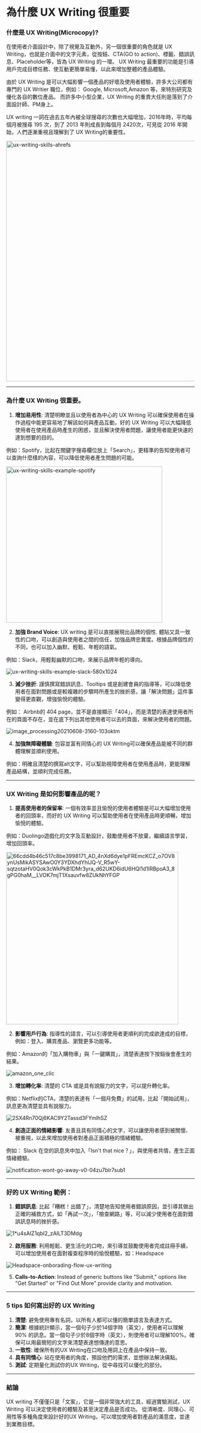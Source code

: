# 為什麼 UX Writing 很重要

### 什麼是 UX Writing(Microcopy)?

在使用者介面設計中，除了視覺及互動外，另一個很重要的角色就是 UX Writing，也就是介面中的文字元素，從按鈕、CTA(GO to action)、標籤、錯誤訊息、Placeholder等，皆為 UX Writing 的一環。
UX Writing 最重要的功能是引導用戶完成目標任務、使互動更簡單易懂，以此來增加整體的產品體驗。

由於 UX Writing 是可以大幅影響一個產品的好壞及使用者體驗，許多大公司都有專門的 UX Writier 職位，例如： Google, Microsoft,Amazon 等，來特別研究及優化各自的數位產品。
而許多中小型企業，UX Writing 的重責大任則是落到了介面設計師、PM身上。

UX writing 一詞在過去五年內被全球搜尋的次數也大幅增加，2016年時，平均每個月被搜尋 195 次，到了 2013 年則成長到每個月 2420次，可見從 2016 年開始，人們逐漸重視且理解到了 UX Writing的重要性。


<img width="642" alt="ux-writing-skills-ahrefs" src="https://github.com/user-attachments/assets/943a4562-e1ee-4d51-b0a2-5eb1d7f1c7f4" />


---

### 為什麼 UX Writing 很重要。

1. **增加易用性**: 清楚明瞭並且以使用者為中心的 UX Writing 可以確保使用者在操作過程中能更容易地了解該如何與產品互動，好的 UX Writing 可以大幅降低使用者在使用產品時產生的困惑，並且解決使用者問題，讓使用者能更快速的達到想要的目的。

例如：Spotify，比起在關鍵字搜尋欄位放上「Search」，更精準的告知使用者可以查詢什麼樣的內容，可以降低使用者產生問題的可能。

<img width="417" alt="ux-writing-skills-example-spotify" src="https://github.com/user-attachments/assets/b552ec17-ffed-470c-a593-781ebf40b735" />


2. **加強 Brand Voice**: UX writing 是可以直接展現出品牌的個性. 體貼又具一致性的口吻，可以創造與使用者之間的信任，加強品牌忠實度。根據品牌個性的不同，也可以加入幽默、輕鬆、年輕的語氣。

例如：Slack，用輕鬆幽默的口吻，來展示品牌年輕的導向。

![ux-writing-skills-example-slack-580x1024](https://github.com/user-attachments/assets/fd7529ba-56f6-418e-9cb2-4f01eee6ed42)


3. **減少挫折**: 謹慎撰寫錯誤訊息、Tooltips 或是創建會員的指導等，可以降低使用者在面對問題或是較複雜的步驟時所產生的挫折感，讓「解決問題」這件事變得更直觀，增強愉悅的體驗。

例如： Airbnb的 404 page，並不是直接顯示「404」，而是清楚的表達使用者所在的頁面不存在，並在底下列出其他使用者可以去的頁面，來解決使用者的問題。

![image_processing20210608-3160-103oktm](https://github.com/user-attachments/assets/59a70b83-9bd0-405b-b243-9b80af2890cc)


4. **加強無障礙體驗**: 包容並富有同情心的 UX Writing可以確保產品能被不同的群體理解並順利使用。

例如：明確且清楚的撰寫alt文字，可以幫助視障使用者在使用產品時，更能理解產品結構，並順利完成任務。

---

### UX Writing 是如何影響產品的呢？

1. **提高使用者的保留率**: 一個有效率並且愉悅的使用者體驗是可以大幅增加使用者的回頭率，而好的 UX Writing 可以幫助使用者在使用產品時更順暢，增加愉悅的體驗。

例如：Duolingo遊戲化的文字及互動設計，鼓勵使用者不放棄，繼續語言學習，增加回頭率。

<img width="460" alt="66cdd4b46c517c8be3998171_AD_4nXd6dye1pFREmcKCZ_o7OV8ynUsMikASYSAwO0Y3YDXhdYhlJQ-V_R5wY-sqtzotaHV0Qok3cWkPkB1DMr3yra_d62UKD6idU6HQl1d1IRBpoA3_8gPG0haM__LVOK7mjT1Xsauvfw8ZUkNhYFGP" src="https://github.com/user-attachments/assets/451bfe90-961c-4c3e-86b3-4c63330c0a7a" />


2. **影響用戶行為**: 指導性的語言，可以引導使用者更順利的完成欲達成的目標，例如：登入、購買產品、瀏覽更多功能等。

例如：Amazon的「加入購物車」與「一鍵購買」，清楚表達按下按鈕後會產生的結果。

![amazon_one_clic](https://github.com/user-attachments/assets/5c641f60-07b9-4553-997f-04585cdee1d5)


3. **增加轉化率**: 清楚的 CTA 或是具有說服力的文字，可以提升轉化率。

例如：Netflix的CTA，清楚的表達有「一個月免費」的試用，比起「開始試用」，訊息更為清楚並具有說服力。

![2SX4Rn70Qj6KAC9Y2Tassd3FYmlhSZ](https://github.com/user-attachments/assets/c5d605ab-fe2a-41c6-b2a1-39f7b0d1f970)

4. **創造正面的情緒影響**: 友善且具有同情心的文字，可以讓使用者感到被關懷、被重視，以此來增加使用者對產品正面積極的情緒體驗。

例如： Slack 在空的訊息夾中加入「Isn't that nice？」，與使用者共情，產生正面情緒體驗。

![notification-wont-go-away-v0-04zu7blr7sub1](https://github.com/user-attachments/assets/32213560-afa9-4956-bb86-582c003090eb)


---

### 好的 UX Writing 範例：

1. **錯誤訊息**: 比起「糟糕！出錯了」，清楚地告知使用者錯誤原因，並引導其做出正確的補救方式，如「再試一次」，「檢查網路」等，可以減少使用者在面對錯誤訊息時的挫折感。

![1*u4sAIZ1qbI2_zAILT3DMdg](https://github.com/user-attachments/assets/042c4dda-df2b-4f02-98e0-631aea583748)

  
2. **啟用服務**: 利用輕鬆、更生活化的口吻，來引導並鼓勵使用者完成註冊手續，可以增加使用者在面對複查程序時的愉悅體驗，如：Headspace

![Headspace-onborading-flow-ux-writing](https://github.com/user-attachments/assets/38e43772-be75-4e50-96a9-34c5100e9edf)

  
5. **Calls-to-Action**: Instead of generic buttons like "Submit," options like "Get Started" or "Find Out More" provide clarity and motivation.

---

### 5 tips 如何寫出好的 UX Writing

1. **清楚**: 避免使用專有名詞，以所有人都可以懂的簡單語言及表達方式。
2. **簡潔**: 根據統計顯示，當一個句子少於14個字時（英文），使用者可以理解 90% 的訊息。當一個句子少於8個字時（英文），則使用者可以理解100%。確保可以用最簡短的文字來清楚表達想傳達的意思。
3. **一致性**: 確保所有的UX Writing在口吻及用詞上在產品中保持一致。
4. **具有同情心**: 站在使用者的角度，預設他們的需求，並想辦法解決痛點。
5. **測試**: 定期量化測試你的UX Writing，從中尋找可以優化的部分。

---

### 結論

UX writing 不僅僅只是「文案」，它是一個非常強大的工具，經過實驗測試，UX Writing 可以決定使用者的體驗及甚至決定產品是否成功。
從清晰度、同理心、可用性等多種角度來設計好的UX Writing，可以增加使用者對產品的滿意度，並達到業務目標。

